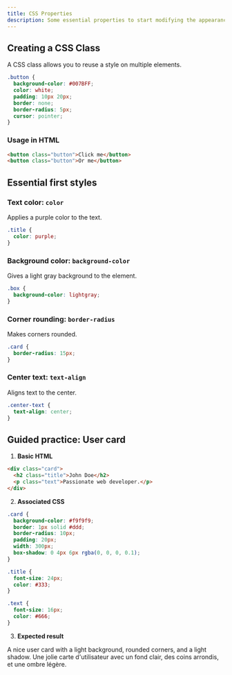 ```yaml
---
title: CSS Properties
description: Some essential properties to start modifying the appearance of your web pages
---
```


## Creating a CSS Class
A CSS class allows you to reuse a style on multiple elements.

```css
.button {
  background-color: #007BFF;
  color: white;
  padding: 10px 20px;
  border: none;
  border-radius: 5px;
  cursor: pointer;
}
```

### Usage in HTML

```html
<button class="button">Click me</button>
<button class="button">Or me</button>
```

## Essential first styles

### Text color: `color`
Applies a purple color to the text.

```css
.title {
  color: purple;
}
```

### Background color: `background-color`
Gives a light gray background to the element.

```css
.box {
  background-color: lightgray;
}
```

### Corner rounding: `border-radius`
Makes corners rounded.

```css
.card {
  border-radius: 15px;
}
```

### Center text: `text-align`
Aligns text to the center.

```css
.center-text {
  text-align: center;
}
```

## Guided practice: User card

1. **Basic HTML**

```html
<div class="card">
  <h2 class="title">John Doe</h2>
  <p class="text">Passionate web developer.</p>
</div>
```

2. **Associated CSS**

```css
.card {
  background-color: #f9f9f9;
  border: 1px solid #ddd;
  border-radius: 10px;
  padding: 20px;
  width: 300px;
  box-shadow: 0 4px 6px rgba(0, 0, 0, 0.1);
}

.title {
  font-size: 24px;
  color: #333;
}

.text {
  font-size: 16px;
  color: #666;
}
```

3. **Expected result**

A nice user card with a light background, rounded corners, and a light shadow.
Une jolie carte d'utilisateur avec un fond clair, des coins arrondis, et une ombre légère.
